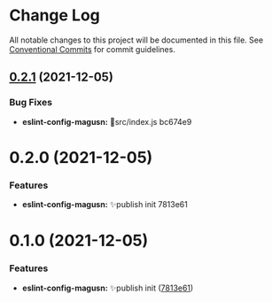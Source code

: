 # Change Log

All notable changes to this project will be documented in this file.
See [Conventional Commits](https://conventionalcommits.org) for commit guidelines.

## [0.2.1](/compare/@magusn/eslint-config-magusn@0.2.0...@magusn/eslint-config-magusn@0.2.1) (2021-12-05)


### Bug Fixes

* **eslint-config-magusn:** 🐛src/index.js bc674e9





# 0.2.0 (2021-12-05)


### Features

* **eslint-config-magusn:** ✨publish init 7813e61





# 0.1.0 (2021-12-05)


### Features

* **eslint-config-magusn:** ✨publish init ([7813e61](https://github.com/magus/mono/commit/7813e61942a042a87b05ca52536f5f778fc422a1))
